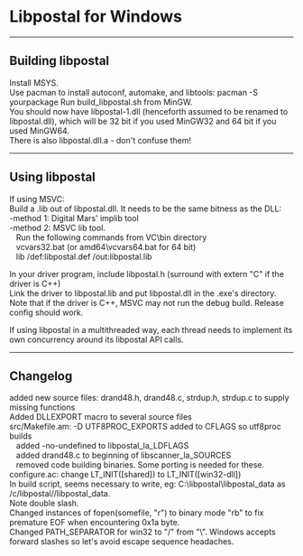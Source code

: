 Libpostal for Windows
=========================
------------------------
Building libpostal
------------------------

Install MSYS.  
Use pacman to install autoconf, automake, and libtools: pacman -S yourpackage
Run build_libpostal.sh from MinGW.  
You should now have libpostal-1.dll (henceforth assumed to be renamed to libpostal.dll), which will be 32 bit if 
you used MinGW32 and 64 bit if you used MinGW64.  
There is also libpostal.dll.a - don't confuse them! 

-------------------
Using libpostal
-------------------
If using MSVC:  
Build a .lib out of libpostal.dll. It needs to be the same bitness as the DLL:  
  -method 1: Digital Mars' implib tool  
  -method 2: MSVC lib tool.   
     &nbsp;&nbsp;&nbsp;Run the following commands from VC\bin directory  
     &nbsp;&nbsp;&nbsp;vcvars32.bat (or amd64\vcvars64.bat for 64 bit)  
     &nbsp;&nbsp;&nbsp;lib /def:libpostal.def /out:libpostal.lib  

In your driver program, include libpostal.h (surround with extern "C" if the driver is C++)  
Link the driver to libpostal.lib and put libpostal.dll in the .exe's directory.  
Note that if the driver is C++, MSVC may not run the debug build. Release config should work.  

If using libpostal in a multithreaded way, each thread needs to implement its own concurrency around its
libpostal API calls.

-------------------
Changelog
-------------------

added new source files: drand48.h, drand48.c, strdup.h, strdup.c to supply missing functions  
Added DLLEXPORT macro to several source files  
src/Makefile.am: -D UTF8PROC_EXPORTS added to CFLAGS so utf8proc builds  
&nbsp;&nbsp;&nbsp;added -no-undefined to libpostal_la_LDFLAGS  
&nbsp;&nbsp;&nbsp;added drand48.c to beginning of libscanner_la_SOURCES  
&nbsp;&nbsp;&nbsp;removed code building binaries. Some porting is needed for these.  
configure.ac: change LT_INIT([shared]) to LT_INIT([win32-dll])  
In build script, seems necessary to write, eg: C:\libpostal\libpostal_data as /c/libpostal//libpostal_data.   
Note double slash.  
Changed instances of fopen(somefile, "r") to binary mode "rb" to fix premature EOF when encountering 0x1a byte.  
Changed PATH_SEPARATOR for win32 to "/" from "\\". Windows accepts forward slashes so let's avoid escape sequence headaches.
